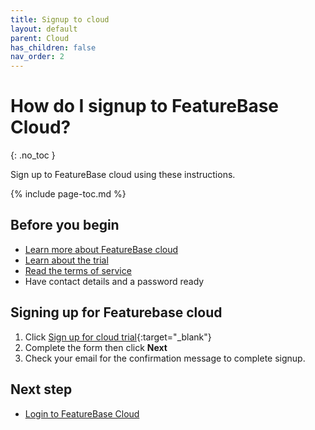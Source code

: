 ```yaml
---
title: Signup to cloud
layout: default
parent: Cloud
has_children: false
nav_order: 2
---
```


# How do I signup to FeatureBase Cloud?
{: .no_toc }

Sign up to FeatureBase cloud using these instructions.

{% include page-toc.md %}

## Before you begin

* [Learn more about FeatureBase cloud](/docs/cloud/cloud-home)
* [Learn about the trial](/docs/cloud/cloud-home#cloud-trial)
* [Read the terms of service](https://www.featurebase.com/cloud-terms)
* Have contact details and a password ready

## Signing up for Featurebase cloud

1. Click [Sign up for cloud trial](https://cloud.featurebase.com/signup){:target="_blank"}
2. Complete the form then click **Next**
3. Check your email for the confirmation message to complete signup.

## Next step

* [Login to FeatureBase Cloud](/docs/cloud/cloud-db-connect/cloud-login)
